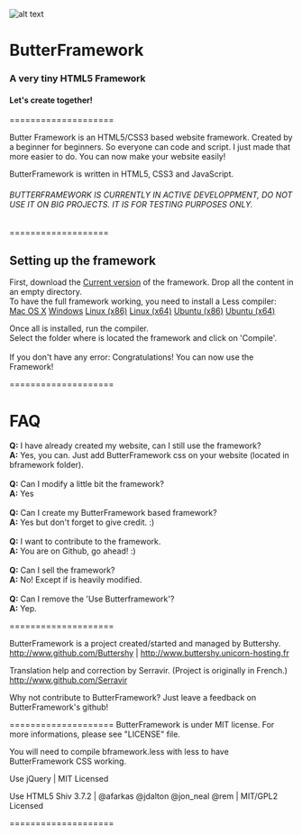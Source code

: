 ![alt text](http://image.noelshack.com/fichiers/2014/28/1405109768-bftest.png "ButterFramework")

# ButterFramework

### A very tiny HTML5 Framework

#### Let's create together!



====================

Butter Framework is an HTML5/CSS3 based website framework. Created by a beginner for beginners.
So everyone can code and script. I just made that more easier to do.
You can now make your website easily!

ButterFramework is written in HTML5, CSS3 and JavaScript.

###### BUTTERFRAMEWORK IS CURRENTLY IN ACTIVE DEVELOPPMENT, DO NOT USE IT ON BIG PROJECTS. IT IS FOR TESTING PURPOSES ONLY.

===================
## Setting up the framework

First, download the [Current version](https://github.com/Buttershy/ButterFramework/archive/master.zip) of the framework.
Drop all the content in an empty directory.<br>
To have the full framework working, you need to install a Less compiler: [Mac OS X](http://incident57.com/less/files/Less.zip) [Windows](http://winless.org/downloads/WinLess-1.8.3.msi) [Linux (x86)](https://www.amazon.com/clouddrive/share?s=c4glyJwmQ3gin6Uz5kqeK0) [Linux (x64)](http://www.amazon.com/gp/drive/share/179-0051775-1073453?ie=UTF8&s=c4glyJwmQ3gin6Uz5kqeK0) [Ubuntu (x86)](https://www.amazon.com/clouddrive/share?s=uPyHYhj3QpMmXwrmIOjU_w) [Ubuntu (x64)](https://www.amazon.com/clouddrive/share?s=AJfhBKi8Rccqn6j-2R9ctU)

Once all is installed, run the compiler.<br>
Select the folder where is located the framework and click on 'Compile'.
<br /><br />
If you don't have any error: Congratulations! You can now use the Framework!



====================
# FAQ

<strong>Q:</strong> I have already created my website, can I still use the framework?
<br>
<strong>A:</strong> Yes, you can. Just add ButterFramework css on your website (located in bframework folder).
<br><br>
<strong>Q:</strong> Can I modify a little bit the framework?
<br>
<strong>A:</strong> Yes
<br><br>
<strong>Q:</strong> Can I create my ButterFramework based framework?
<br>
<strong>A:</strong> Yes but don't forget to give credit. :)
<br><br>
<strong>Q:</strong> I want to contribute to the framework.
<br>
<strong>A:</strong> You are on Github, go ahead! :) 
<br><br>
<strong>Q:</strong> Can I sell the framework?
<br>
<strong>A:</strong> No! Except if is heavily modified.
<br><br>
<strong>Q:</strong> Can I remove the 'Use Butterframework'?
<br>
<strong>A:</strong> Yep.
<br>

====================

ButterFramework is a project created/started and managed by Buttershy.<br />
http://www.github.com/Buttershy | http://www.buttershy.unicorn-hosting.fr

Translation help and correction by Serravir. (Project is originally in French.)<br />
http://www.github.com/Serravir

Why not contribute to ButterFramework? Just leave a feedback on ButterFramework's github!

====================
ButterFramework is under MIT license. For more informations, please see "LICENSE" file.

You will need to compile bframework.less with less to have ButterFramework CSS working.

Use jQuery | MIT Licensed

Use HTML5 Shiv 3.7.2 | @afarkas @jdalton @jon_neal @rem | MIT/GPL2 Licensed

====================
